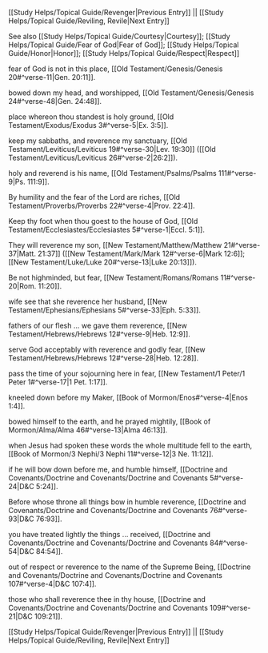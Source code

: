 [[Study Helps/Topical Guide/Revenger|Previous Entry]]  ||  [[Study Helps/Topical Guide/Reviling, Revile|Next Entry]]

 See also [[Study Helps/Topical Guide/Courtesy|Courtesy]]; [[Study Helps/Topical Guide/Fear of God|Fear of God]]; [[Study Helps/Topical Guide/Honor|Honor]]; [[Study Helps/Topical Guide/Respect|Respect]]

 fear of God is not in this place, [[Old Testament/Genesis/Genesis 20#^verse-11|Gen. 20:11]].

 bowed down my head, and worshipped, [[Old Testament/Genesis/Genesis 24#^verse-48|Gen. 24:48]].

 place whereon thou standest is holy ground, [[Old Testament/Exodus/Exodus 3#^verse-5|Ex. 3:5]].

 keep my sabbaths, and reverence my sanctuary, [[Old Testament/Leviticus/Leviticus 19#^verse-30|Lev. 19:30]] ([[Old Testament/Leviticus/Leviticus 26#^verse-2|26:2]]).

 holy and reverend is his name, [[Old Testament/Psalms/Psalms 111#^verse-9|Ps. 111:9]].

 By humility and the fear of the Lord are riches, [[Old Testament/Proverbs/Proverbs 22#^verse-4|Prov. 22:4]].

 Keep thy foot when thou goest to the house of God, [[Old Testament/Ecclesiastes/Ecclesiastes 5#^verse-1|Eccl. 5:1]].

 They will reverence my son, [[New Testament/Matthew/Matthew 21#^verse-37|Matt. 21:37]] ([[New Testament/Mark/Mark 12#^verse-6|Mark 12:6]]; [[New Testament/Luke/Luke 20#^verse-13|Luke 20:13]]).

 Be not highminded, but fear, [[New Testament/Romans/Romans 11#^verse-20|Rom. 11:20]].

 wife see that she reverence her husband, [[New Testament/Ephesians/Ephesians 5#^verse-33|Eph. 5:33]].

 fathers of our flesh ... we gave them reverence, [[New Testament/Hebrews/Hebrews 12#^verse-9|Heb. 12:9]].

 serve God acceptably with reverence and godly fear, [[New Testament/Hebrews/Hebrews 12#^verse-28|Heb. 12:28]].

 pass the time of your sojourning here in fear, [[New Testament/1 Peter/1 Peter 1#^verse-17|1 Pet. 1:17]].

 kneeled down before my Maker, [[Book of Mormon/Enos#^verse-4|Enos 1:4]].

 bowed himself to the earth, and he prayed mightily, [[Book of Mormon/Alma/Alma 46#^verse-13|Alma 46:13]].

 when Jesus had spoken these words the whole multitude fell to the earth, [[Book of Mormon/3 Nephi/3 Nephi 11#^verse-12|3 Ne. 11:12]].

 if he will bow down before me, and humble himself, [[Doctrine and Covenants/Doctrine and Covenants/Doctrine and Covenants 5#^verse-24|D&C 5:24]].

 Before whose throne all things bow in humble reverence, [[Doctrine and Covenants/Doctrine and Covenants/Doctrine and Covenants 76#^verse-93|D&C 76:93]].

 you have treated lightly the things ... received, [[Doctrine and Covenants/Doctrine and Covenants/Doctrine and Covenants 84#^verse-54|D&C 84:54]].

 out of respect or reverence to the name of the Supreme Being, [[Doctrine and Covenants/Doctrine and Covenants/Doctrine and Covenants 107#^verse-4|D&C 107:4]].

 those who shall reverence thee in thy house, [[Doctrine and Covenants/Doctrine and Covenants/Doctrine and Covenants 109#^verse-21|D&C 109:21]].

[[Study Helps/Topical Guide/Revenger|Previous Entry]]  ||  [[Study Helps/Topical Guide/Reviling, Revile|Next Entry]]